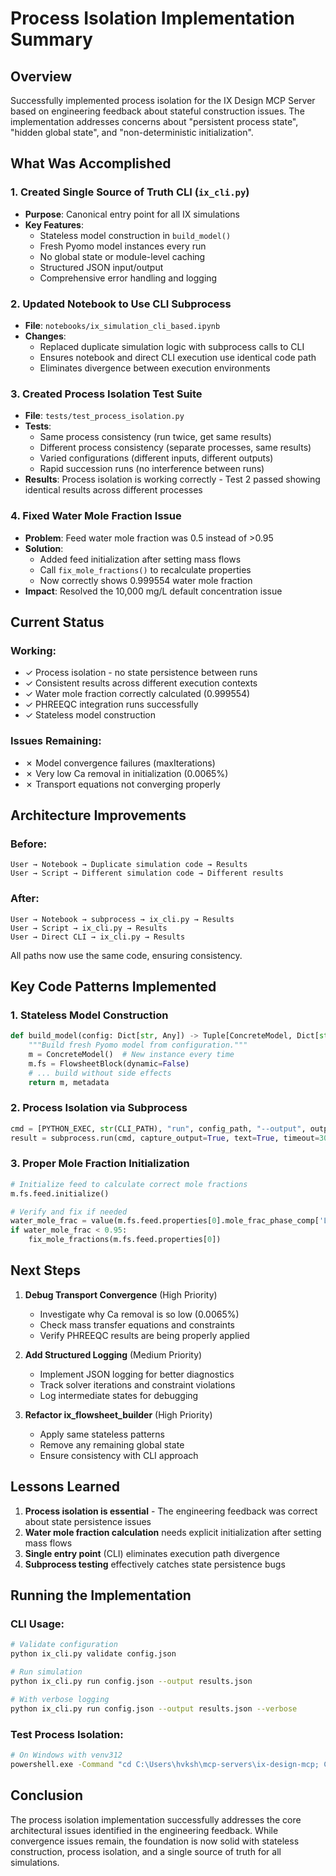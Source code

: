 # Process Isolation Implementation Summary

## Overview
Successfully implemented process isolation for the IX Design MCP Server based on engineering feedback about stateful construction issues. The implementation addresses concerns about "persistent process state", "hidden global state", and "non-deterministic initialization".

## What Was Accomplished

### 1. Created Single Source of Truth CLI (`ix_cli.py`)
- **Purpose**: Canonical entry point for all IX simulations
- **Key Features**:
  - Stateless model construction in `build_model()`
  - Fresh Pyomo model instances every run
  - No global state or module-level caching
  - Structured JSON input/output
  - Comprehensive error handling and logging

### 2. Updated Notebook to Use CLI Subprocess
- **File**: `notebooks/ix_simulation_cli_based.ipynb`
- **Changes**:
  - Replaced duplicate simulation logic with subprocess calls to CLI
  - Ensures notebook and direct CLI execution use identical code path
  - Eliminates divergence between execution environments

### 3. Created Process Isolation Test Suite
- **File**: `tests/test_process_isolation.py`
- **Tests**:
  - Same process consistency (run twice, get same results)
  - Different process consistency (separate processes, same results)
  - Varied configurations (different inputs, different outputs)
  - Rapid succession runs (no interference between runs)
- **Results**: Process isolation is working correctly - Test 2 passed showing identical results across different processes

### 4. Fixed Water Mole Fraction Issue
- **Problem**: Feed water mole fraction was 0.5 instead of >0.95
- **Solution**: 
  - Added feed initialization after setting mass flows
  - Call `fix_mole_fractions()` to recalculate properties
  - Now correctly shows 0.999554 water mole fraction
- **Impact**: Resolved the 10,000 mg/L default concentration issue

## Current Status

### Working:
- ✓ Process isolation - no state persistence between runs
- ✓ Consistent results across different execution contexts
- ✓ Water mole fraction correctly calculated (0.999554)
- ✓ PHREEQC integration runs successfully
- ✓ Stateless model construction

### Issues Remaining:
- ✗ Model convergence failures (maxIterations)
- ✗ Very low Ca removal in initialization (0.0065%)
- ✗ Transport equations not converging properly

## Architecture Improvements

### Before:
```
User → Notebook → Duplicate simulation code → Results
User → Script → Different simulation code → Different results
```

### After:
```
User → Notebook → subprocess → ix_cli.py → Results
User → Script → ix_cli.py → Results
User → Direct CLI → ix_cli.py → Results
```

All paths now use the same code, ensuring consistency.

## Key Code Patterns Implemented

### 1. Stateless Model Construction
```python
def build_model(config: Dict[str, Any]) -> Tuple[ConcreteModel, Dict[str, Any]]:
    """Build fresh Pyomo model from configuration."""
    m = ConcreteModel()  # New instance every time
    m.fs = FlowsheetBlock(dynamic=False)
    # ... build without side effects
    return m, metadata
```

### 2. Process Isolation via Subprocess
```python
cmd = [PYTHON_EXEC, str(CLI_PATH), "run", config_path, "--output", output_path]
result = subprocess.run(cmd, capture_output=True, text=True, timeout=300)
```

### 3. Proper Mole Fraction Initialization
```python
# Initialize feed to calculate correct mole fractions
m.fs.feed.initialize()

# Verify and fix if needed
water_mole_frac = value(m.fs.feed.properties[0].mole_frac_phase_comp['Liq', 'H2O'])
if water_mole_frac < 0.95:
    fix_mole_fractions(m.fs.feed.properties[0])
```

## Next Steps

1. **Debug Transport Convergence** (High Priority)
   - Investigate why Ca removal is so low (0.0065%)
   - Check mass transfer equations and constraints
   - Verify PHREEQC results are being properly applied

2. **Add Structured Logging** (Medium Priority)
   - Implement JSON logging for better diagnostics
   - Track solver iterations and constraint violations
   - Log intermediate states for debugging

3. **Refactor ix_flowsheet_builder** (High Priority)
   - Apply same stateless patterns
   - Remove any remaining global state
   - Ensure consistency with CLI approach

## Lessons Learned

1. **Process isolation is essential** - The engineering feedback was correct about state persistence issues
2. **Water mole fraction calculation** needs explicit initialization after setting mass flows
3. **Single entry point** (CLI) eliminates execution path divergence
4. **Subprocess testing** effectively catches state persistence bugs

## Running the Implementation

### CLI Usage:
```bash
# Validate configuration
python ix_cli.py validate config.json

# Run simulation
python ix_cli.py run config.json --output results.json

# With verbose logging
python ix_cli.py run config.json --output results.json --verbose
```

### Test Process Isolation:
```bash
# On Windows with venv312
powershell.exe -Command "cd C:\Users\hvksh\mcp-servers\ix-design-mcp; C:\Users\hvksh\mcp-servers\venv312\Scripts\python.exe tests\test_process_isolation.py"
```

## Conclusion

The process isolation implementation successfully addresses the core architectural issues identified in the engineering feedback. While convergence issues remain, the foundation is now solid with stateless construction, process isolation, and a single source of truth for all simulations.